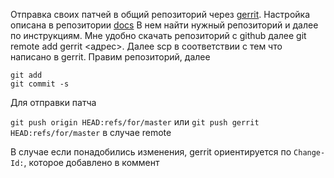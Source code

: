 Отправка своих патчей в общий репозиторий через [gerrit](https://gerrit.openbmc.org/). Настройка описана в репозитории [docs](https://github.com/openbmc/docs/blob/master/development/gerrit-setup.md)
В нем найти нужный репозиторий и далее по инструкциям.
Мне удобно скачать репозиторий с github далее git remote add gerrit <адрес>. Далее scp в соответствии с тем что написано в gerrit.
Правим репозиторий, далее
```
git add
git commit -s
```
Для отправки патча

`git push origin HEAD:refs/for/master` или
`git push gerrit HEAD:refs/for/master` в случае remote 

В случае если понадобились изменения, gerrit ориентируется по `Change-Id:`, которое добавлено в коммент